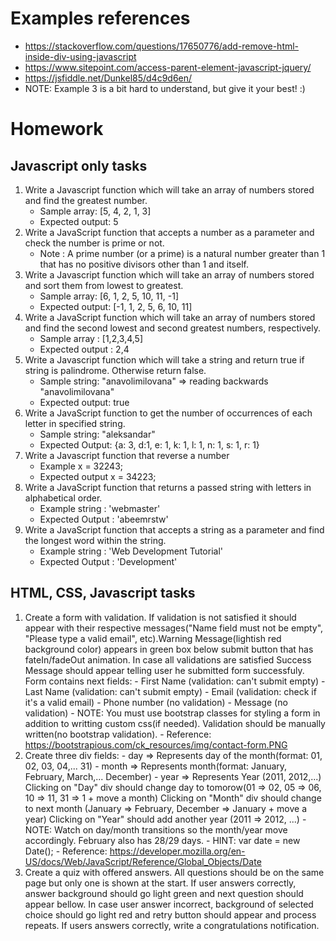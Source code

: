 # Examples references
 - https://stackoverflow.com/questions/17650776/add-remove-html-inside-div-using-javascript
 - https://www.sitepoint.com/access-parent-element-javascript-jquery/
 - https://jsfiddle.net/Dunkel85/d4c9d6en/
 - NOTE: Example 3 is a bit hard to understand, but give it your best! :)

# Homework

## Javascript only tasks
 1. Write a Javascript function which will take an array of numbers stored and find the greatest number.
 	- Sample array: [5, 4, 2, 1, 3]
 	- Expected output: 5
 2. Write a JavaScript function that accepts a number as a parameter and check the number is prime or not.
 	- Note : A prime number (or a prime) is a natural number greater than 1 that has no positive divisors other than 1 and itself.
 3. Write a Javascript function which will take an array of numbers stored and sort them from lowest to greatest.
 	- Sample array: [6, 1, 2, 5, 10, 11, -1]
 	- Expected output: [-1, 1, 2, 5, 6, 10, 11]
 4. Write a JavaScript function which will take an array of numbers stored and find the second lowest and second greatest numbers, respectively.
 	- Sample array : [1,2,3,4,5]
 	- Expected output : 2,4
 5. Write a Javascript function which will take a string and return true if string is palindrome. Otherwise return false.
	- Sample string: "anavolimilovana" => reading backwards "anavolimilovana"
	- Expected output: true
 6. Write a JavaScript function to get the number of occurrences of each letter in specified string.
 	- Sample string: "aleksandar"
 	- Expected Output: {a: 3, d:1, e: 1, k: 1, l: 1, n: 1, s: 1, r: 1}
 7. Write a Javascript function that reverse a number
 	- Example x = 32243;
 	- Expected output x = 34223;
 8. Write a JavaScript function that returns a passed string with letters in alphabetical order.
 	- Example string : 'webmaster'
 	- Expected Output : 'abeemrstw'
 9. Write a JavaScript function that accepts a string as a parameter and find the longest word within the string.
 	- Example string : 'Web Development Tutorial'
 	- Expected Output : 'Development'

## HTML, CSS, Javascript tasks
  1. Create a form with validation. If validation is not satisfied it should appear with their respective messages("Name field must not be empty", "Please type a valid email", etc).Warning Message(lightish red background color) appears in green box below submit button that has fateIn/fadeOut animation. In case all validations are satisfied Success Message should appear telling user he submitted form successfuly. Form contains next fields:
 	- First Name (validation: can't submit empty)
 	- Last Name (validation: can't submit empty)
 	- Email (validation: check if it's a valid email)
	- Phone number (no validation)
	- Message (no validation)
	- NOTE: You must use bootstrap classes for styling a form in addition to writting custom css(if needed). Validation should be manually written(no bootstrap validation).
	- Reference: https://bootstrapious.com/ck_resources/img/contact-form.PNG
  2. Create three div fields:
	- day => Represents day of the month(format: 01, 02, 03, 04,... 31)
	- month => Represents month(format: January, February, March,... December)
	- year => Represents Year (2011, 2012,...)
	Clicking on "Day" div should change day to tomorow(01 => 02, 05 => 06, 10 => 11, 31 => 1 + move a month)
	Clicking on "Month" div should change to next month (January => February, December => January + move a year)
	Clicking on "Year" should add another year (2011 => 2012, ...)
	- NOTE: Watch on day/month transitions so the month/year move accordingly. February also has 28/29 days.
	- HINT: var date = new Date(); 
	- Reference: https://developer.mozilla.org/en-US/docs/Web/JavaScript/Reference/Global_Objects/Date
  3. Create a quiz with offered answers. All questions should be on the same page but only one is shown at the start. If user answers correctly, answer background should go light green and next question should appear bellow. In case user answer incorrect, background of selected choice should go light red and retry button should appear and process repeats. If users answers correctly, write a congratulations notification.





